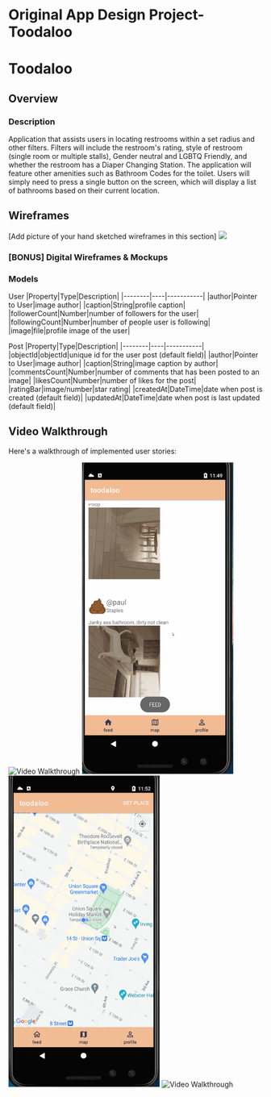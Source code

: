 Original App Design Project- Toodaloo
===

# Toodaloo

## Overview
### Description
Application that assists users in locating restrooms within a set radius and other filters. Filters will include the restroom's rating, style of restroom (single room or multiple stalls), Gender neutral and LGBTQ Friendly, and whether the restroom has a Diaper Changing Station. The application will feature other amenities such as Bathroom Codes for the toilet. Users will simply need to press a single button on the screen, which will display a list of bathrooms based on their current location.

## Wireframes
[Add picture of your hand sketched wireframes in this section]
<img src="https://github.com/too-da-loo/toodaloo/blob/main/Wireframe.jpg" width=600>

### [BONUS] Digital Wireframes & Mockups


### Models
User
|Property|Type|Description|
|--------|----|-----------|
|author|Pointer to User|image author|
|caption|String|profile caption|
|followerCount|Number|number of followers for the user|
|followingCount|Number|number of people user is following|
|image|file|profile image of the user|

Post
|Property|Type|Description|
|--------|----|-----------|
|objectId|objectId|unique id for the user post (default field)|
|author|Pointer to User|image author|
|caption|String|image caption by author|
|commentsCount|Number|number of comments that has been posted to an image|
|likesCount|Number|number of likes for the post|
|ratingBar|image/number|star rating|
|createdAt|DateTime|date when post is created (default field)|
|updatedAt|DateTime|date when post is last updated (default field)|


## Video Walkthrough

Here's a walkthrough of implemented user stories:

<img src='toodaloo.gif' title='Video Walkthrough' width='300' alt='Video Walkthrough' />
<img src='toodaloo2.gif' title='Video Walkthrough2' width='300' alt='Video Walkthrough' />
<img src='toodaloo3.gif' title='Video Walkthrough3' width='300' alt='Video Walkthrough' />
<img src='toodaloo4.gif' title='Video Walkthrough4' width='300' alt='Video Walkthrough' />

